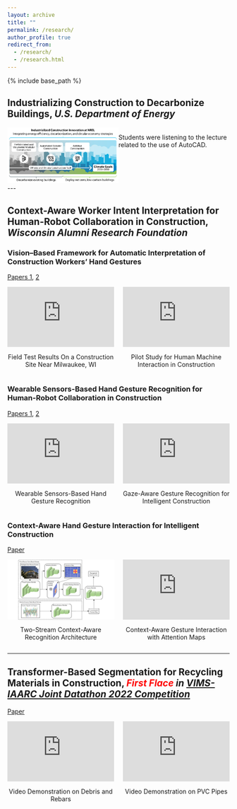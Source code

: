 ```yaml
---
layout: archive
title: ""
permalink: /research/
author_profile: true
redirect_from:
  - /research/
  - /research.html
---
```


{% include base_path %}

## Industrializing Construction to Decarbonize Buildings, *U.S. Department of Energy*

<div style="display: flex; align-items: flex-start; gap: 0">
  <div style="flex: 1; margin: 0; padding: 0;">
    <img src="../images/roadmap.jpg" alt="Description of image" width="450">
  </div>
  <div style="flex: 1; margin: 0; padding: 0;">
    <p>
      Students were listening to the lecture related to the use of AutoCAD. 
    </p>
  </div>
</div>
---

## Context-Aware Worker Intent Interpretation for Human-Robot Collaboration in Construction, *Wisconsin Alumni Research Foundation*
### Vision–Based Framework for Automatic Interpretation of Construction Workers’ Hand Gestures 
[Papers 1](https://www.sciencedirect.com/science/article/abs/pii/S0926580521000765), [2](https://www.sciencedirect.com/science/article/abs/pii/S092658052100323X)

<div style="display: flex; justify-content: space-between; align-items: flex-start;">
  
  <!-- Left: Video 1 -->
  <div style="flex: 1; margin-right: 10px; text-align: center; max-width: 50%;">
    <div style="position: relative; width: 100%; padding-bottom: 56.25%; height: 0; overflow: hidden;">
      <iframe style="position: absolute; top: 0; left: 0; width: 100%; height: 100%;" 
      src="https://www.youtube.com/embed/ew2U-zLq87I" frameborder="0" allowfullscreen></iframe>
    </div>
    <p>Field Test Results On a Construction Site Near Milwaukee, WI</p>
  </div>

  <!-- Right: Video 2 -->
  <div style="flex: 1; margin-left: 10px; text-align: center; max-width: 50%;">
    <div style="position: relative; width: 100%; padding-bottom: 56.25%; height: 0; overflow: hidden;">
      <iframe style="position: absolute; top: 0; left: 0; width: 100%; height: 100%;" 
      src="https://www.youtube.com/embed/LV8_7O8yeCE" frameborder="0" allowfullscreen></iframe>
    </div>
    <p>Pilot Study for Human Machine Interaction in Construction</p>
  </div>

</div>

### Wearable Sensors-Based Hand Gesture Recognition for Human-Robot Collaboration in Construction
[Papers 1](https://ieeexplore.ieee.org/abstract/document/9961200), [2](https://linkinghub.elsevier.com/retrieve/pii/S0952197623003639)

<div style="display: flex; justify-content: space-between; align-items: flex-start;">
  
  <!-- Left: Video 1 -->
  <div style="flex: 1; margin-right: 10px; text-align: center; max-width: 50%;">
    <div style="position: relative; width: 100%; padding-bottom: 56.25%; height: 0; overflow: hidden;">
      <iframe style="position: absolute; top: 0; left: 0; width: 100%; height: 100%;" 
      src="https://www.youtube.com/embed/e2Uf2nTtvsc" frameborder="0" allowfullscreen></iframe>
    </div>
    <p>Wearable Sensors-Based Hand Gesture Recognition</p>
  </div>

  <!-- Right: Video 2 -->
  <div style="flex: 1; margin-left: 10px; text-align: center; max-width: 50%;">
    <div style="position: relative; width: 100%; padding-bottom: 56.25%; height: 0; overflow: hidden;">
      <iframe style="position: absolute; top: 0; left: 0; width: 100%; height: 100%;" 
      src="https://www.youtube.com/embed/Xhx9rJ9TWmw" frameborder="0" allowfullscreen></iframe>
    </div>
    <p>Gaze-Aware Gesture Recognition for Intelligent Construction</p>
  </div>

</div>

### Context-Aware Hand Gesture Interaction for Intelligent Construction
[Paper](https://onlinelibrary.wiley.com/doi/full/10.1111/mice.13202)

<div style="display: flex; justify-content: space-between; align-items: flex-start;">
  
  <!-- Left: Figure -->
  <div style="flex: 1; margin-right: 10px; text-align: center; max-width: 50%;">
    <div style="position: relative; width: 100%; padding-bottom: 56.25%; height: 0; overflow: hidden;">
      <img src="../images/twostream.jpg" alt="Description of the image" 
      style="position: absolute; top: 0; left: 0; width: 100%; height: 100%; object-fit: cover;">
    </div>
    <p>Two-Stream Context-Aware Recognition Architecture</p>
  </div>

  <!-- Right: Video -->
  <div style="flex: 1; margin-left: 10px; text-align: center; max-width: 50%;">
    <div style="position: relative; width: 100%; padding-bottom: 56.25%; height: 0; overflow: hidden;">
      <iframe style="position: absolute; top: 0; left: 0; width: 100%; height: 100%;" 
      src="https://www.youtube.com/embed//WZ1Y1_LToE4" frameborder="0" allowfullscreen></iframe>
    </div>
    <p>Context-Aware Gesture Interaction with Attention Maps</p>
  </div>

</div>

---

## Transformer-Based Segmentation for Recycling Materials in Construction, *<span style="color: red;">First Flace</span> in [VIMS-IAARC Joint Datathon 2022 Competition](https://www.linkedin.com/feed/update/urn:li:activity:6918671751778373632/)*
[Paper](https://www.sciencedirect.com/science/article/pii/S0926580523002431)

<div style="display: flex; justify-content: space-between; align-items: flex-start;">
  
  <!-- Left: Video 1 -->
  <div style="flex: 1; margin-right: 10px; text-align: center; max-width: 50%;">
    <div style="position: relative; width: 100%; padding-bottom: 56.25%; height: 0; overflow: hidden;">
      <iframe style="position: absolute; top: 0; left: 0; width: 100%; height: 100%;" 
      src="https://www.youtube.com/embed/9H7RmYF8cH8" frameborder="0" allowfullscreen></iframe>
    </div>
    <p>Video Demonstration on Debris and Rebars</p>
  </div>

  <!-- Right: Video 2 -->
  <div style="flex: 1; margin-left: 10px; text-align: center; max-width: 50%;">
    <div style="position: relative; width: 100%; padding-bottom: 56.25%; height: 0; overflow: hidden;">
      <iframe style="position: absolute; top: 0; left: 0; width: 100%; height: 100%;" 
      src="https://www.youtube.com/embed/w8OFkWJsN0Y" frameborder="0" allowfullscreen></iframe>
    </div>
    <p>Video Demonstration on PVC Pipes</p>
  </div>

</div>

<!-- Education
======
* Ph.D in Version Control Theory, GitHub University, 2018 (expected)
* M.S. in Jekyll, GitHub University, 2014
* B.S. in GitHub, GitHub University, 2012

Work experience
======
* Spring 2024: Academic Pages Collaborator
  * Github University
  * Duties includes: Updates and improvements to template
  * Supervisor: The Users

* Fall 2015: Research Assistant
  * Github University
  * Duties included: Merging pull requests
  * Supervisor: Professor Hub

* Summer 2015: Research Assistant
  * Github University
  * Duties included: Tagging issues
  * Supervisor: Professor Git
  
Skills
======
* Skill 1
* Skill 2
  * Sub-skill 2.1
  * Sub-skill 2.2
  * Sub-skill 2.3
* Skill 3

Publications
======
  <ul>{% for post in site.publications reversed %}
    {% include archive-single-cv.html %}
  {% endfor %}</ul>
  
Talks
======
  <ul>{% for post in site.talks reversed %}
    {% include archive-single-talk-cv.html  %}
  {% endfor %}</ul>
  
Teaching
======
  <ul>{% for post in site.teaching reversed %}
    {% include archive-single-cv.html %}
  {% endfor %}</ul>
  
Service and leadership
======
* Currently signed in to 43 different slack teams -->
